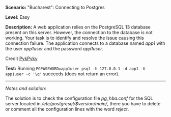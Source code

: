 **Scenario:** "Bucharest": Connecting to Postgres

**Level:** Easy

**Description:** A web application relies on the PostgreSQL 13 database present on this server. However, the connection to the database is not working. Your task is to identify and resolve the issue causing this connection failure. The application connects to a database named _app1_ with the user _app1user_ and the password _app1user_.  
  
Credit [PykPyky](https://twitter.com/PykPyky)

**Test:** Running `PGPASSWORD=app1user psql -h 127.0.0.1 -d app1 -U app1user -c '\q'` succeeds (does not return an error).

---
_Notes and solution:_

The solution is to check the configuration file _pg_hba.conf_ for the SQL server located in _/etc/postgresql/$version/main/_, there you have to delete or comment all the configuration lines with the word _reject_.
